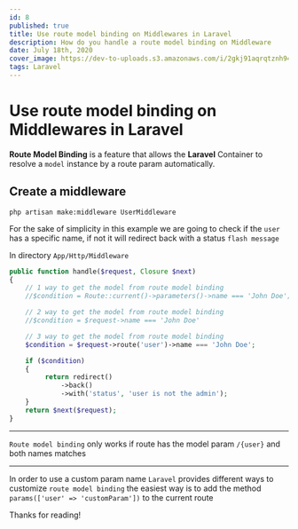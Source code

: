 ```yaml
---
id: 8
published: true
title: Use route model binding on Middlewares in Laravel
description: How do you handle a route model binding on Middleware
date: July 18th, 2020
cover_image: https://dev-to-uploads.s3.amazonaws.com/i/2gkj91aqrqtznh945eo7.png
tags: Laravel
---
```


# Use route model binding on Middlewares in Laravel

**Route Model Binding** is a feature that allows the **Laravel** Container 
to resolve a `model` instance by a route param automatically.

## Create a middleware

```shell
php artisan make:middleware UserMiddleware
```

For the sake of simplicity in this example we are going to check if the `user` has a specific name, 
if not it will redirect back with a status `flash message`

In directory `App/Http/Middleware`

```php
public function handle($request, Closure $next)
{
    // 1 way to get the model from route model binding
    //$condition = Route::current()->parameters()->name === 'John Doe';

    // 2 way to get the model from route model binding
    //$condition = $request->name === 'John Doe'

    // 3 way to get the model from route model binding
    $condition = $request->route('user')->name === 'John Doe';

    if ($condition) 
    {
         return redirect()
             ->back()
             ->with('status', 'user is not the admin');
    }
    return $next($request);
}
```

***
`Route model binding` only works if route has the model param `/{user}` and both names matches
***

In order to use a custom param name `Laravel` provides different ways 
to customize `route model binding` the easiest way is to add the method `params(['user' => 'customParam'])` to the current route

Thanks for reading!